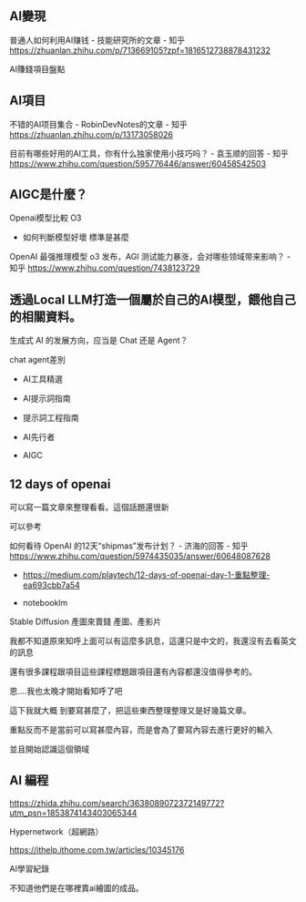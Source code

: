 ## AI變現
普通人如何利用AI赚钱 - 技能研究所的文章 - 知乎
https://zhuanlan.zhihu.com/p/713669105?zpf=1816512738878431232

AI賺錢項目盤點

## AI項目
不错的AI项目集合 - RobinDevNotes的文章 - 知乎
https://zhuanlan.zhihu.com/p/13173058026

目前有哪些好用的AI工具，你有什么独家使用小技巧吗？ - 袁玉顺的回答 - 知乎
https://www.zhihu.com/question/595776446/answer/60458542503

## AIGC是什麼？


Openai模型比較
O3
* 如何判斷模型好壞 標準是甚麼

OpenAI 最强推理模型 o3 发布，AGI 测试能力暴涨，会对哪些领域带来影响？ - 知乎
https://www.zhihu.com/question/7438123729

## 透過Local LLM打造一個屬於自己的AI模型，餵他自己的相關資料。

生成式 AI 的发展方向，应当是 Chat 还是 Agent？

chat agent差別


* AI工具精選
* AI提示詞指南
* 提示詞工程指南

* AI先行者
* AIGC


## 12 days of openai 

可以寫一篇文章來整理看看。這個話題還很新

可以參考

如何看待 OpenAI 的12天“shipmas”发布计划？ - 济海的回答 - 知乎
https://www.zhihu.com/question/5974435035/answer/60648087628

* https://medium.com/playtech/12-days-of-openai-day-1-重點整理-ea693cbb7a54

* notebooklm

Stable Diffusion 產圖來賣錢
產圖、產影片

我都不知道原來知呼上面可以有這麼多訊息，這還只是中文的，我還沒有去看英文的訊息

還有很多課程跟項目這些課程標題跟項目還有內容都還沒值得參考的。

恩....我也太晚才開始看知呼了吧

這下我就大概 到要寫甚麼了，把這些東西整理整理又是好幾篇文章。

重點反而不是當前可以寫甚麼內容，而是會為了要寫內容去進行更好的輸入

並且開始認識這個領域

## AI 編程
https://zhida.zhihu.com/search/3638089072372149772?utm_psn=1853874143403065344


Hypernetwork（超網路）

https://ithelp.ithome.com.tw/articles/10345176

AI學習紀錄

不知道他們是在哪裡賣ai繪圖的成品。